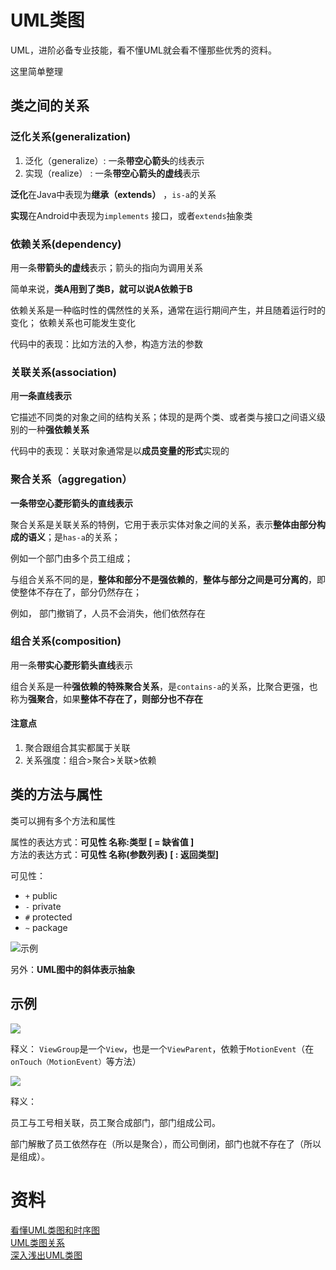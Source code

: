 # UML类图

UML，进阶必备专业技能，看不懂UML就会看不懂那些优秀的资料。   
 
这里简单整理  

## 类之间的关系

### 泛化关系(generalization)

1. 泛化（generalize）: 一条**带空心箭头**的线表示  
2. 实现（realize） : 一条**带空心箭头的虚线**表示


**泛化**在Java中表现为**继承（extends）** ，`is-a`的关系  

**实现**在Android中表现为`implements` 接口，或者`extends`抽象类   

### 依赖关系(dependency)

用一条**带箭头的虚线**表示；箭头的指向为调用关系    

简单来说，**类A用到了类B，就可以说A依赖于B**   

依赖关系是一种临时性的偶然性的关系，通常在运行期间产生，并且随着运行时的变化； 依赖关系也可能发生变化  

代码中的表现：比如方法的入参，构造方法的参数

### 关联关系(association)

用**一条直线表示**  

它描述不同类的对象之间的结构关系；体现的是两个类、或者类与接口之间语义级别的一种**强依赖关系**  
 
代码中的表现：关联对象通常是以**成员变量的形式**实现的  

### 聚合关系（aggregation）

**一条带空心菱形箭头的直线表示**  

聚合关系是关联关系的特例，它用于表示实体对象之间的关系，表示**整体由部分构成的语义**；是`has-a`的关系；

例如一个部门由多个员工组成；

与组合关系不同的是，**整体和部分不是强依赖的**，**整体与部分之间是可分离的**，即使整体不存在了，部分仍然存在；

例如， 部门撤销了，人员不会消失，他们依然存在  

### 组合关系(composition)

用一条**带实心菱形箭头直线**表示   

组合关系是一种**强依赖的特殊聚合关系**，是`contains-a`的关系，比聚合更强，也称为**强聚合**，如果**整体不存在了，则部分也不存在**


#### 注意点

1. 聚合跟组合其实都属于关联
2. 关系强度：组合>聚合>关联>依赖


## 类的方法与属性  

类可以拥有多个方法和属性 

属性的表达方式：**可见性  名称:类型 [ = 缺省值 ]**  
方法的表达方式：**可见性  名称(参数列表) [ : 返回类型]**  


可见性：  

* `+` public  
* `-` private  
* `#` protected  
* `~` package  

![示例](http://ww2.sinaimg.cn/large/98900c07jw1f5z65eylbij20cx068wev.jpg)


另外：**UML图中的斜体表示抽象**

## 示例

![](http://ww2.sinaimg.cn/large/98900c07jw1f5z1qwizmuj20j3095q4f.jpg)


释义：
`ViewGroup`是一个`View`，也是一个`ViewParent`，依赖于`MotionEvent`（在`onTouch（MotionEvent）`等方法）


![](http://ww1.sinaimg.cn/large/98900c07jw1f5z1rdtd4wj20dt07edgk.jpg)  


释义：  

员工与工号相关联，员工聚合成部门，部门组成公司。

部门解散了员工依然存在（所以是聚合），而公司倒闭，部门也就不存在了（所以是组成）。  

# 资料
[看懂UML类图和时序图](http://design-patterns.readthedocs.io/zh_CN/latest/read_uml.html#id1)  
[UML类图关系](http://www.cnblogs.com/olvo/archive/2012/05/03/2481014.html)  
[ 深入浅出UML类图](http://blog.csdn.net/lovelion/article/details/7838679)  

